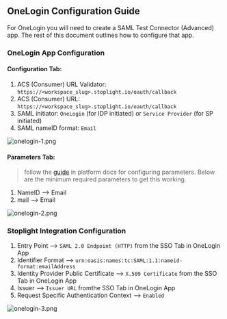 ## OneLogin Configuration Guide
For OneLogin you will need to create a SAML Test Connector (Advanced) app. The rest of this document outlines how to configure that app. 

### OneLogin App Configuration
#### Configuration Tab:
1. ACS (Consumer) URL Validator: `https://<workspace_slug>.stoplight.io/oauth/callback`
2. ACS (Consumer) URL: `https://<workspace_slug>.stoplight.io/oauth/callback`
3. SAML initiator: `OneLogin` (for IDP initiated) or `Service Provider` (for SP initiated)
4. SAML nameID format: `Email`

![onelogin-1.png](https://stoplight.io/api/v1/projects/cHJqOjI/images/oAHPyagK9I0)


#### Parameters Tab:

<!-- theme: info -->
> follow the [guide](https://meta.stoplight.io/docs/platform/ZG9jOjQ1NTQxMg-single-sign-on#saml-assertion-requirements) in platform docs for configuring parameters. Below are the minimum required parameters to get this working.

1. NameID --> Email
2. mail --> Email

![onelogin-2.png](https://stoplight.io/api/v1/projects/cHJqOjI/images/oMqREXnXI3w)


### Stoplight Integration Configuration
1. Entry Point --> `SAML 2.0 Endpoint (HTTP)` from the SSO Tab in OneLogin App
2. Identifier Format --> `urn:oasis:names:tc:SAML:1.1:nameid-format:emailAddress`
3. Identity Provider Public Certificate --> `X.509 Certificate` from the SSO Tab in OneLogin App
4. Issuer --> `Issuer URL` fromthe SSO Tab in OneLogin App
5. Request Specific Authentication Context --> `Enabled`

![onelogin-3.png](https://stoplight.io/api/v1/projects/cHJqOjI/images/xE3z815H6ys)




